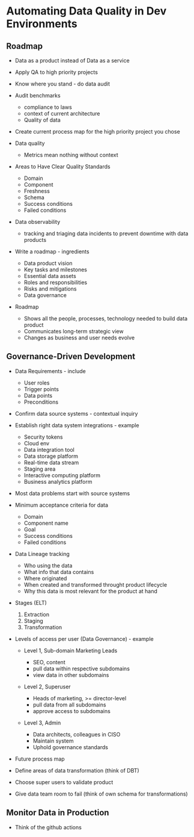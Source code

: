# Automating Data Quality in Dev Environments

## Roadmap

* Data as a product instead of Data as a service
* Apply QA to high priority projects
* Know where you stand - do data audit
* Audit benchmarks
    - compliance to laws
    - context of current architecture
    - Quality of data

* Create current process map for the high priority project you chose

* Data quality
    - Metrics mean nothing without context

* Areas to Have Clear Quality Standards
    - Domain
    - Component
    - Freshness
    - Schema
    - Success conditions
    - Failed conditions

* Data observability
    - tracking and triaging data incidents to prevent downtime with data products

* Write a roadmap - ingredients
    - Data product vision
    - Key tasks and milestones
    - Essential data assets
    - Roles and responsibilities
    - Risks and mitigations
    - Data governance

* Roadmap
    - Shows all the people, processes, technology needed to build data product
    - Communicates long-term strategic view
    - Changes as business and user needs evolve

## Governance-Driven Development

* Data Requirements - include
    - User roles
    - Trigger points
    - Data points
    - Preconditions

* Confirm data source systems - contextual inquiry

* Establish right data system integrations - example
    - Security tokens
    - Cloud env
    - Data integration tool
    - Data storage platform
    - Real-time data stream
    - Staging area
    - Interactive computing platform
    - Business analytics platform

* Most data problems start with source systems

* Minimum acceptance criteria for data
    - Domain
    - Component name
    - Goal
    - Success conditions
    - Failed conditions

* Data Lineage tracking
    - Who using the data
    - What info that data contains
    - Where originated
    - When created and transformed throught product lifecycle
    - Why this data is most relevant for the product at hand

* Stages (ELT)
    1. Extraction
    2. Staging
    3. Transformation

* Levels of access per user (Data Governance) - example
    * Level 1, Sub-domain Marketing Leads
        - SEO, content
        - pull data within respective subdomains
        - view data in other subdomains
    * Level 2, Superuser
        - Heads of marketing, >= director-level
        - pull data from all subdomains
        - approve access to subdomains

    * Level 3, Admin
        - Data architects, colleagues in CISO
        - Maintain system
        - Uphold governance standards

* Future process map

* Define areas of data transformation (think of DBT)

* Choose super users to validate product

* Give data team room to fail (think of own schema for transformations)

## Monitor Data in Production
* Think of the github actions



